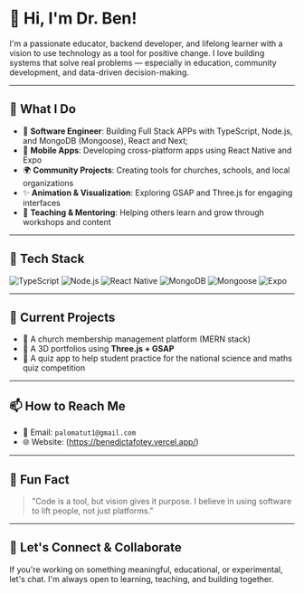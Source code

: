 # 👋 Hi, I'm Dr. Ben!

I'm a passionate educator, backend developer, and lifelong learner with a vision to use technology as a tool for positive change. I love building systems that solve real problems — especially in education, community development, and data-driven decision-making.

---

## 💼 What I Do

- 🔧 **Software Engineer**: Building Full Stack APPs with TypeScript, Node.js, and MongoDB (Mongoose), React and Next;
- 📱 **Mobile Apps**: Developing cross-platform apps using React Native and Expo
- 🌍 **Community Projects**: Creating tools for churches, schools, and local organizations
- ✨ **Animation & Visualization**: Exploring GSAP and Three.js for engaging interfaces
- 🧠 **Teaching & Mentoring**: Helping others learn and grow through workshops and content

---

## 🧰 Tech Stack

![TypeScript](https://img.shields.io/badge/-TypeScript-3178C6?style=flat&logo=typescript&logoColor=white)
![Node.js](https://img.shields.io/badge/-Node.js-339933?style=flat&logo=node.js&logoColor=white)
![React Native](https://img.shields.io/badge/-React_Native-61DAFB?style=flat&logo=react&logoColor=white)
![MongoDB](https://img.shields.io/badge/-MongoDB-47A248?style=flat&logo=mongodb&logoColor=white)
![Mongoose](https://img.shields.io/badge/-Mongoose-800000?style=flat)
![Expo](https://img.shields.io/badge/-Expo-000020?style=flat&logo=expo&logoColor=white)

---

## 🔭 Current Projects

- 🚀 A church membership management platform (MERN stack)
- 🌌 A 3D portfolios using **Three.js + GSAP**
- 📖 A quiz app to help student practice for the national science and maths quiz competition

---

## 📫 How to Reach Me

- 📧 Email: `palomatut1@gmail.com`
- 🌐 Website: (https://benedictafotey.vercel.app/) <!-- optional -->
---

## 🧭 Fun Fact

> "Code is a tool, but vision gives it purpose. I believe in using software to lift people, not just platforms."

---

## 🧩 Let's Connect & Collaborate

If you're working on something meaningful, educational, or experimental, let's chat. I'm always open to learning, teaching, and building together.
